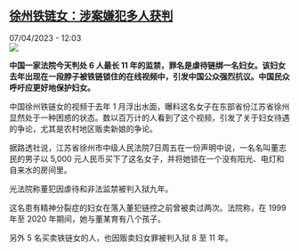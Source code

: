 <!--1680862502000-->
[徐州铁链女：涉案嫌犯多人获判](https://www.rfi.fr/cn/%E4%B8%AD%E5%9B%BD/20230407-%E5%BE%90%E5%B7%9E%E9%93%81%E9%93%BE%E5%A5%B3-%E6%B6%89%E6%A1%88%E5%AB%8C%E7%8A%AF%E5%A4%9A%E4%BA%BA%E8%8E%B7%E5%88%A4)
------

<div>07/04/2023 - 12:03</div><img src="https://s.rfi.fr/media/display/5c2a19de-d52b-11ed-8371-005056bf30b7/w:1280/p:16x9/tllntln.jpg"><p><strong>中国一家法院今天判处 6 人最长 11 年的监禁，罪名是虐待链绑一名妇女。该妇女去年出现在一段脖子被铁链锁住的在线视频中，引发中国公众强烈抗议。中国民众呼吁应更好地保护妇女。                    </strong></p><div><p>中国徐州铁链女的视频于去年 1 月浮出水面，曝料这名女子在东部省份江苏省徐州显然处于一种困惑的状态。数以百万计的人看到了这个视频，引发了关于妇女待遇的争论，尤其是农村地区贩卖新娘的争论。</p><p>据路透社说，江苏省徐州市中级人民法院7日周五在一份声明中说，一名名叫董志民的男子以 5,000 元人民币买下了这名女子，并将她锁在一个没有阳光、电灯和自来水的房间里。</p><p>光法院称董犯因虐待和非法监禁被判入狱九年。</p><p>这名患有精神分裂症的妇女在落入董犯链控之前曾被卖过两次。法院称，在 1999 年至 2020 年期间，她与董某育有八个孩子。</p><p>另外 5 名买卖铁链女的人，也因贩卖妇女罪被判入狱 8 至 11 年。</p><div data-selfpromo-newsletter></div><div data-selfpromo-app></div></div>
